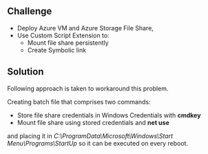 ## Challenge

- Deploy Azure VM and Azure Storage File Share,
- Use Custom Script Extension to:
    - Mount file share persistently
    - Create Symbolic link

## Solution

Following approach is taken to workaround this problem.

Creating batch file that comprises two commands:
- Store file share credentials in Windows Credentials with **cmdkey**
- Mount file share using stored credentials and **net use**

and placing it in *C:\ProgramData\Microsoft\Windows\Start Menu\Programs\StartUp* so it can be executed on every reboot.
